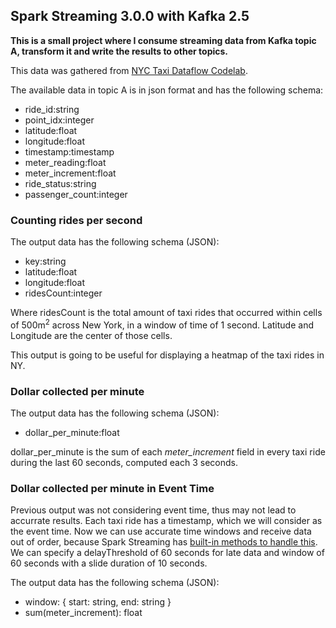 ## Spark Streaming 3.0.0 with Kafka 2.5

__This is a small project where I consume streaming data from Kafka topic A,
transform it and write the results to other topics.__

This data was gathered from [NYC Taxi Dataflow Codelab](https://github.com/googlecodelabs/cloud-dataflow-nyc-taxi-tycoon).

The available data in topic A is in json format and has the following schema:

- ride_id:string
- point_idx:integer
- latitude:float
- longitude:float
- timestamp:timestamp
- meter_reading:float
- meter_increment:float
- ride_status:string
- passenger_count:integer

### Counting rides per second

The output data has the following schema (JSON):

- key:string
- latitude:float
- longitude:float
- ridesCount:integer

Where ridesCount is the total amount of taxi rides that occurred within cells of 500m<sup>2</sup>
across New York, in a window of time of 1 second. Latitude and Longitude are the center of those cells.

This output is going to be useful for displaying a heatmap of the taxi rides in NY.

### Dollar collected per minute

The output data has the following schema (JSON):

- dollar_per_minute:float

dollar_per_minute is the sum of each _meter_increment_ field in every taxi ride during the last 60 seconds, computed each 3 seconds.

### Dollar collected per minute in Event Time

Previous output was not considering event time, thus may not lead to accurrate results.
Each taxi ride has a timestamp, which we will consider as the event time. Now we can use accurate time windows and receive data out of order, because Spark Streaming has 
[built-in methods to handle this](http://spark.apache.org/docs/latest/structured-streaming-programming-guide.html#window-operations-on-event-time). We can specify a delayThreshold of 60 seconds for late data and window of 60 seconds with a slide duration of 10 seconds.

The output data has the following schema (JSON):

- window: {
  start: string,
  end: string
}
- sum(meter_increment): float